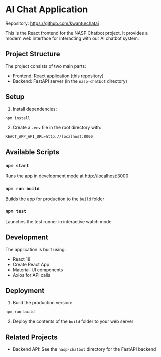 # AI Chat Application

Repository: https://github.com/kwantu/chatai

This is the React frontend for the NASP Chatbot project. It provides a modern web interface for interacting with our AI chatbot system.

## Project Structure
The project consists of two main parts:
- Frontend: React application (this repository)
- Backend: FastAPI server (in the `nasp-chatbot` directory)

## Setup

1. Install dependencies:
```bash
npm install
```

2. Create a `.env` file in the root directory with:
```env
REACT_APP_API_URL=http://localhost:8000
```

## Available Scripts

### `npm start`

Runs the app in development mode at [http://localhost:3000](http://localhost:3000)

### `npm run build`

Builds the app for production to the `build` folder

### `npm test`

Launches the test runner in interactive watch mode

## Development

The application is built using:
- React 18
- Create React App
- Material-UI components
- Axios for API calls

## Deployment

1. Build the production version:
```bash
npm run build
```

2. Deploy the contents of the `build` folder to your web server

## Related Projects

- Backend API: See the `nasp-chatbot` directory for the FastAPI backend
